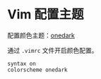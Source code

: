 # Vim 配置主题
配置颜色主题：[onedark](https://github.com/milesj/dotfiles/blob/master/vim/colors/onedark.vim)

通过 `.vimrc` 文件开启颜色配置。
``` vim
syntax on
colorscheme onedark
```
